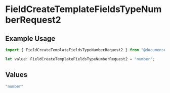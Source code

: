 # FieldCreateTemplateFieldsTypeNumberRequest2

## Example Usage

```typescript
import { FieldCreateTemplateFieldsTypeNumberRequest2 } from "@documenso/sdk-typescript/models/operations";

let value: FieldCreateTemplateFieldsTypeNumberRequest2 = "number";
```

## Values

```typescript
"number"
```
